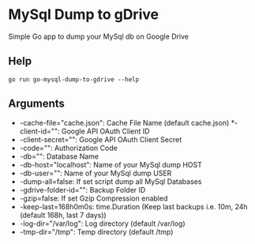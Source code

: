 # MySql Dump to gDrive

Simple Go app to dump your MySql db on Google Drive

## Help
```
go run go-mysql-dump-to-gdrive --help
```

## Arguments
* -cache-file="cache.json": Cache File Name (default cache.json)
*-client-id="": Google API OAuth Client ID
* -client-secret="": Google API OAuth Client Secret
* -code="": Authorization Code
* -db="": Database Name
* -db-host="localhost": Name of your MySql dump HOST
* -db-user="": Name of your MySql dump USER
* -dump-all=false: If set script dump all MySql Databases
* -gdrive-folder-id="": Backup Folder ID
* -gzip=false: If set Gzip Compression enabled
* -keep-last=168h0m0s: time.Duration (Keep last backups i.e. 10m, 24h (default 168h, last 7 days))
* -log-dir="/var/log": Log directory (default /var/log)
* -tmp-dir="/tmp": Temp directory (default /tmp)